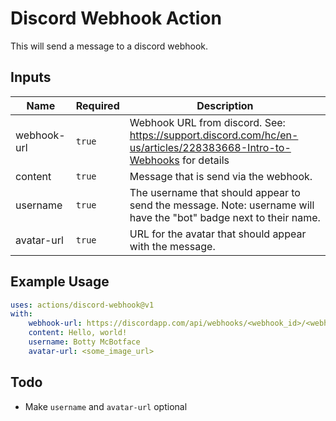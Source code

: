 # Discord Webhook Action

This will send a message to a discord webhook.

## Inputs

| Name | Required | Description |
|------|----------|-------------|
| webhook-url | `true`        |  Webhook URL from discord. See: https://support.discord.com/hc/en-us/articles/228383668-Intro-to-Webhooks for details           |
| content    | `true`       | Message that is send via the webhook.            |
| username    | `true`       |  The username that should appear to send the message. Note: username will have the "bot" badge next to their name.           |
| avatar-url | `true` | URL for the avatar that should appear with the message. |

## Example Usage

```yaml
uses: actions/discord-webhook@v1
with:
    webhook-url: https://discordapp.com/api/webhooks/<webhook_id>/<webhook_token>
    content: Hello, world!
    username: Botty McBotface
    avatar-url: <some_image_url>
```

## Todo

- Make `username` and `avatar-url` optional
